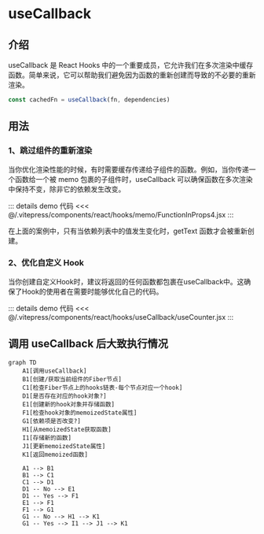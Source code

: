 # useCallback

## 介绍

useCallback 是 React Hooks 中的一个重要成员，它允许我们在多次渲染中缓存函数。简单来说，它可以帮助我们避免因为函数的重新创建而导致的不必要的重新渲染。

```js
const cachedFn = useCallback(fn, dependencies)
```

## 用法

### 1、跳过组件的重新渲染

当你优化渲染性能的时候，有时需要缓存传递给子组件的函数。例如，当你传递一个函数给一个被 memo 包裹的子组件时，useCallback 可以确保函数在多次渲染中保持不变，除非它的依赖发生改变。

<div ref="useCallback1" />

::: details demo 代码
<<< @/.vitepress/components/react/hooks/memo/FunctionInProps4.jsx
:::

在上面的案例中，只有当依赖列表中的值发生变化时，getText 函数才会被重新创建。

### 2、优化自定义 Hook

当你创建自定义Hook时，建议将返回的任何函数都包裹在useCallback中。这确保了Hook的使用者在需要时能够优化自己的代码。

<div ref="useCallback2" />

::: details demo 代码
<<< @/.vitepress/components/react/hooks/useCallback/useCounter.jsx
:::

## 调用 useCallback 后大致执行情况

```mermaid
graph TD
    A1[调用useCallback]
    B1[创建/获取当前组件的Fiber节点]
    C1[检查Fiber节点上的hooks链表-每个节点对应一个hook]
    D1[是否存在对应的hook对象?]
    E1[创建新的hook对象并存储函数]
    F1[检查hook对象的memoizedState属性]
    G1[依赖项是否改变?]
    H1[从memoizedState获取函数]
    I1[存储新的函数]
    J1[更新memoizedState属性]
    K1[返回memoized函数]

    A1 --> B1
    B1 --> C1
    C1 --> D1
    D1 -- No --> E1
    D1 -- Yes --> F1
    E1 --> F1
    F1 --> G1
    G1 -- No --> H1 --> K1
    G1 -- Yes --> I1 --> J1 --> K1
```

<script setup>
import { ref } from 'vue'
import renderReact from '#/components/react/renderReact'
import FunctionInProps4 from '#/components/react/hooks/memo/FunctionInProps4'
import useCounter from '#/components/react/hooks/useCallback/useCounter'

const useCallback1 = ref(null)
const useCallback2 = ref(null)
renderReact(FunctionInProps4, useCallback1)
renderReact(useCounter, useCallback2)
</script>
